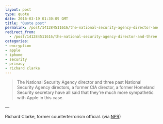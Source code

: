 ```yaml
---
layout: post
type: quote
date: 2016-03-19 01:30:09 GMT
title: "Quote post"
permalink: /post/141284511616/the-national-security-agency-director-and-three
redirect_from: 
  - /post/141284511616/the-national-security-agency-director-and-three
categories:
- encryption
- apple
- iphone
- security
- privacy
- richard clarke
---
```

<blockquote>The National Security Agency director and three past National Security Agency directors, a former CIA director, a former Homeland Security secretary have all said that they're much more sympathetic with Apple in this case.</blockquote>

 — <p>Richard Clarke, former counterterrorism official. (via <a href="http://www.npr.org/2016/03/14/470347719/encryption-and-privacy-are-larger-issues-than-fighting-terrorism-clarke-says">NPR</a>)</p>